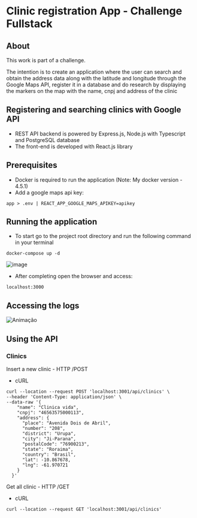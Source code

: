 # Clinic registration App - Challenge Fullstack

## About

This work is part of a challenge.

The intention is to create an application where the user can search and obtain the address data along with the latitude and longitude through the Google Maps API, register it in a database and do research by displaying the markers on the map with the name, cnpj and address of the clinic

## Registering and searching clinics with Google API

- REST API backend is powered by Express.js, Node.js with Typescript and PostgreSQL database
- The front-end is developed with React.js library

## Prerequisites

- Docker is required to run the application (Note: My docker version - 4.5.1)
- Add a google maps api key:
```
app > .env | REACT_APP_GOOGLE_MAPS_APIKEY=apikey
```

## Running the application

- To start go to the project root directory and run the following command in your terminal
```
docker-compose up -d
```
![image](https://user-images.githubusercontent.com/34171021/156740040-02c516af-ac6b-494a-8387-7b64a2bf078f.png)

- After completing open the browser and access:
```
localhost:3000
```
## Accessing the logs
![Animação](https://user-images.githubusercontent.com/34171021/156743956-a99061e5-5f63-4e47-96e4-9cb0ee0b45f5.gif)


## Using the API

### Clinics

Insert a new clinic - HTTP /POST

- cURL
```
curl --location --request POST 'localhost:3001/api/clinics' \
--header 'Content-Type: application/json' \
--data-raw '{
    "name": "Clinica vida",
    "cnpj": "46563575000113",
    "address": {
      "place": "Avenida Dois de Abril",
      "number": "208",
      "district": "Urupa",
      "city": "Ji-Parana",
      "postalCode": "76900213",
      "state": "Roraima",
      "country": "Brasil",
      "lat": -10.867678,
      "lng": -61.970721
    }
  }'
```

Get all clinic - HTTP /GET

- cURL
```
curl --location --request GET 'localhost:3001/api/clinics'
```
